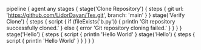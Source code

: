 pipeline {
    agent any
    stages {
        stage('Clone Repository') {
            steps {
                git url: 'https://github.com/LidorDayan/Tes.git', branch: 'main'
            }
        }
        stage('Verify Clone') {
            steps {
                script {
                    if (fileExists('b.py')) {
                        println 'Git repository successfully cloned.'
                    } else {
                        error 'Git repository cloning failed.'
                    }
                }
            }
        }
        stage('Hello') {
            steps {
                script {
                    println 'Hello World'
                }
                stage('Hello') {
            steps {
                script {
                    println 'Hello World'
                }
            }
        }
    }
}
